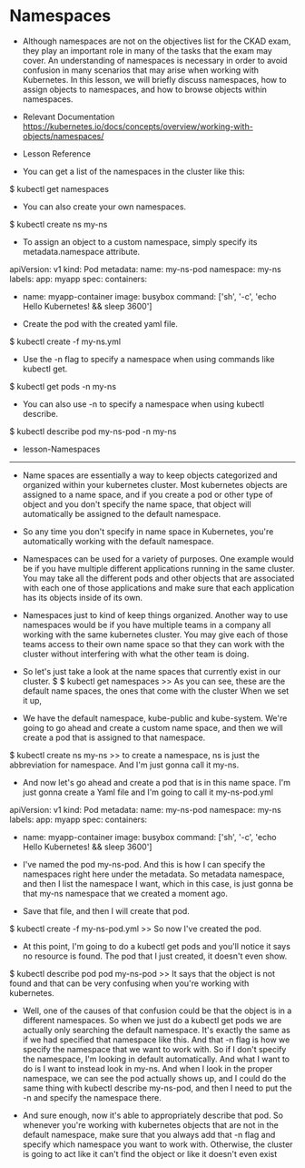 # Namespaces

* Although namespaces are not on the objectives list for the CKAD exam, they play an important role in many of the tasks that the exam may cover. An understanding of namespaces is necessary in order to avoid confusion in many scenarios that may arise when working with Kubernetes. In this lesson, we will briefly discuss namespaces, how to assign objects to namespaces, and how to browse objects within namespaces.


- Relevant Documentation
https://kubernetes.io/docs/concepts/overview/working-with-objects/namespaces/

- Lesson Reference

- You can get a list of the namespaces in the cluster like this:

$ kubectl get namespaces

- You can also create your own namespaces.

$ kubectl create ns my-ns

- To assign an object to a custom namespace, simply specify its metadata.namespace attribute.

apiVersion: v1
kind: Pod
metadata:
  name: my-ns-pod
  namespace: my-ns
  labels:
    app: myapp
spec:
  containers:
  - name: myapp-container
    image: busybox
    command: ['sh', '-c', 'echo Hello Kubernetes! && sleep 3600']
    
- Create the pod with the created yaml file.

$ kubectl create -f my-ns.yml

- Use the -n flag to specify a namespace when using commands like kubectl get.

$ kubectl get pods -n my-ns

- You can also use -n to specify a namespace when using kubectl describe.

$ kubectl describe pod my-ns-pod -n my-ns


- lesson-Namespaces
-----------------------

- Name spaces are essentially a way to keep objects categorized and organized within your kubernetes cluster. Most kubernetes objects are assigned to a name space, and if you create a pod or other type of object and you don't specify the name space, that object will automatically be assigned to the default namespace. 

- So any time you don't specify in name space in Kubernetes, you're automatically working with the default namespace. 

- Namespaces can be used for a variety of purposes. One example would be if you have multiple different applications running in the same cluster. You may take all the different pods and other objects that are associated with each one of those applications and make sure that each application has its objects inside of its own. 

- Namespaces just to kind of keep things organized. Another way to use namespaces would be if you have multiple teams in a company all working with the same kubernetes cluster. You may give each of those teams access to their own name space so that they can work with the cluster without interfering with what the other team is doing. 

- So let's just take a look at the name spaces that currently exist in our cluster.
$ $ kubectl get namespaces >> As you can see, these are the default name spaces, the ones that come with the cluster When we set it up, 

- We have the default namespace, kube-public and kube-system. We're going to go ahead and create a custom name space, and then we will create a pod that is assigned to that namespace. 

$ kubectl create ns my-ns >> to create a namespace, ns is just the abbreviation for namespace. And I'm just gonna call it my-ns. 

- And now let's go ahead and create a pod that is in this name space. I'm just gonna create a Yaml file and I'm going to call it my-ns-pod.yml  

apiVersion: v1
kind: Pod
metadata:
  name: my-ns-pod
  namespace: my-ns
  labels:
    app: myapp
spec:
  containers:
  - name: myapp-container
    image: busybox
    command: ['sh', '-c', 'echo Hello Kubernetes! && sleep 3600']
 
- I've named the pod my-ns-pod. And this is how I can specify the namespaces right here under the metadata. So metadata namespace, and then I list the namespace I want, which in this case, is just gonna be that my-ns namespace that we created a moment ago. 

-  Save that file, and then I will create that pod. 

$ kubectl create -f my-ns-pod.yml >> So now I've created the pod.

- At this point, I'm going to do a kubectl get pods and you'll notice it says no resource is found. The pod that I just created, it doesn't even show.

$ kubectl describe pod pod my-ns-pod >> It says that the object is not found and that can be very confusing when you're working with kubernetes. 

- Well, one of the causes of that confusion could be that the object is in a different namespaces. So when we just do a kubectl get pods we are actually only searching the default namespace. It's exactly the same as if we had specified that namespace like this. And that -n flag is how we specify the namespace that we want to work with. So if I don't specify the namespace, I'm looking in default automatically. And what I want to do is I want to instead look in my-ns. And when I look in the proper namespace, we can see the pod actually shows up, and I could do the same thing with kubectl describe my-ns-pod, and then I need to put the -n and specify the namespace there. 

- And sure enough, now it's able to appropriately describe that pod. So whenever you're working with kubernetes objects that are not in the default namespace, make sure that you always add that -n flag and specify which namespace you want to work with. Otherwise, the cluster is going to act like it can't find the object or like it doesn't even exist
